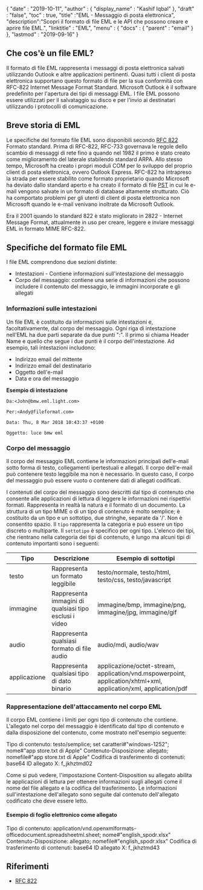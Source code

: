 {
  "date" : "2019-10-11",
  "author" : {
    "display_name" : "Kashif Iqbal"
},
  "draft" : "false",
  "toc" : true,
  "title" :"EML - Messaggio di posta elettronica",
  "description":"Scopri il formato di file EML e le API che possono creare e aprire file EML.",
  "linktitle" : "EML",
  "menu" : {
    "docs" : {
      "parent" : "email"
}
},
  "lastmod" : "2019-09-16"
}

## Che cos'è un file EML?

Il formato di file EML rappresenta i messaggi di posta elettronica salvati utilizzando Outlook e altre applicazioni pertinenti. Quasi tutti i client di posta elettronica supportano questo formato di file per la sua conformità con RFC-822 Internet Message Format Standard. Microsoft Outlook è il software predefinito per l'apertura dei tipi di messaggi EML. I file EML possono essere utilizzati per il salvataggio su disco e per l'invio ai destinatari utilizzando i protocolli di comunicazione.

## Breve storia di EML

Le specifiche del formato file EML sono disponibili secondo [RFC 822](https://www.ietf.org/rfc/rfc0822.txt) Formato standard. Prima di RFC-822, RFC-733 governava le regole dello scambio di messaggi di rete fino a quando nel 1982 il primo è stato creato come miglioramento del laterale stabilendo standard ARPA. Allo stesso tempo, Microsoft ha creato i propri moduli COM per lo sviluppo del proprio client di posta elettronica, ovvero Outlook Express. RFC-822 ha intrapreso la strada per essere stabilito come formato proprietario quando Microsoft ha deviato dallo standard aperto e ha creato il formato di file [PST](/it/email/pst/) in cui le e-mail vengono salvate in un formato di database altamente strutturato. Ciò ha comportato problemi per gli utenti di client di posta elettronica non Microsoft quando le e-mail venivano inoltrate da Microsoft Outlook.

Era il 2001 quando lo standard 822 è stato migliorato in 2822 - Internet Message Format, attualmente in uso per creare, leggere e inviare messaggi EML in formato MIME RFC-822.

## Specifiche del formato file EML

I file EML comprendono due sezioni distinte:

* Intestazioni - Contiene informazioni sull'intestazione del messaggio
* Corpo del messaggio: contiene una serie di informazioni che possono includere il contenuto del messaggio, le immagini incorporate e gli allegati

### Informazioni sulle intestazioni ###

Un file EML è costituito da informazioni sulle intestazioni e, facoltativamente, dal corpo del messaggio. Ogni riga di intestazione nell'EML ha due parti separate da due punti ":". Il primo si chiama Header Name e quello che segue i due punti è il corpo dell'intestazione. Ad esempio, tali intestazioni includono:

* Indirizzo email del mittente
* Indirizzo email del destinatario
* Oggetto dell'e-mail
* Data e ora del messaggio

**Esempio di intestazione**

```
Da:<John@bmw.eml.light.com>

Per:<Andy@fileformat.com>

Data: Thu, 8 Mar 2018 10:43:37 +0100

Oggetto: luce bmw eml
```

### Corpo del messaggio ###

Il corpo del messaggio EML contiene le informazioni principali dell'e-mail sotto forma di testo, collegamenti ipertestuali e allegati. Il corpo dell'e-mail può contenere testo leggibile ma non è necessario. In questo caso, il corpo del messaggio può essere vuoto o contenere dati di allegati codificati.

I contenuti del corpo del messaggio sono descritti dal tipo di contenuto che consente alle applicazioni di lettura di leggere le informazioni nei rispettivi formati. Rappresenta in realtà la natura e il formato di un documento. La struttura di un tipo MIME o di un tipo di contenuto è molto semplice; è costituito da un tipo e un sottotipo, due stringhe, separate da '/'. Non è consentito spazio. Il `tipo` rappresenta la categoria e può essere un tipo discreto o multiparte. Il `sottotipo` è specifico per ogni tipo. L'elenco dei tipi, che rientrano nella categoria dei tipi di contenuto, è lungo ma alcuni tipi di contenuto importanti sono i seguenti:


|**Tipo**|**Descrizione**|**Esempio di sottotipi**
---|---|---|
|testo|Rappresenta un formato leggibile|testo/normale, testo/html, testo/css, testo/javascript
|immagine|Rappresenta immagini di qualsiasi tipo esclusi i video|immagine/bmp, immagine/png, immagine/jpg, immagine/gif
|audio|Rappresenta qualsiasi formato di file audio|audio/mdi, audio/wav
|applicazione|Rappresenta qualsiasi tipo di dato binario|applicazione/octet-stream, application/vnd.mspowerpoint, application/xhtml+xml, application/xml, application/pdf

### Rappresentazione dell'attaccamento nel corpo EML ###

Il corpo EML contiene i limiti per ogni tipo di contenuto che contiene. L'allegato nel corpo del messaggio è identificato dal tipo di contenuto e dalla disposizione del contenuto, come mostrato nell'esempio seguente:

Tipo di contenuto: testo/semplice; set caratteri#"windows-1252"; nome#"app store.txt di Apple"
Contenuto-Disposizione: allegato; nomefile#"app store.txt di Apple"
Codifica di trasferimento di contenuti: base64
ID allegato X: f_jkhztmd02

Come si può vedere, l'impostazione Content-Disposition su allegato abilita le applicazioni di lettura per ottenere informazioni sugli allegati come il nome del file allegato e la codifica del trasferimento. Le informazioni sull'intestazione dell'allegato sono seguite dal contenuto dell'allegato codificato che deve essere letto.

#### Esempio di foglio elettronico come allegato ####

Tipo di contenuto: application/vnd.openxmlformats-officedocument.spreadsheetml.sheet; nome#"english_spodr.xlsx"
Contenuto-Disposizione: allegato; nomefile#"english_spodr.xlsx"
Codifica di trasferimento di contenuti: base64
ID allegato X: f_jkhztmd43

## Riferimenti

* [RFC 822](https://www.ietf.org/rfc/rfc0822.txt)

